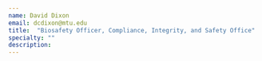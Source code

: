 ```yaml
---
name: David Dixon
email: dcdixon@mtu.edu
title:  "Biosafety Officer, Compliance, Integrity, and Safety Office"
specialty: ""
description:
---
```


